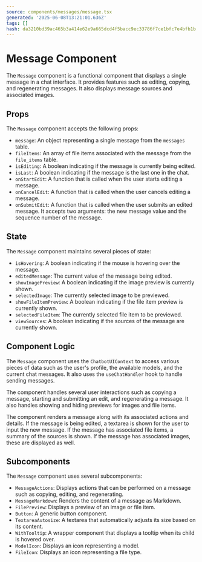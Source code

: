 ```yaml
---
source: components/messages/message.tsx
generated: '2025-06-08T13:21:01.636Z'
tags: []
hash: da3210bd39ac465b3a414e62e9a665dcd4f5bacc9ec33786f7ce1bfc7e4bfb1b
---
```

# Message Component

The `Message` component is a functional component that displays a single message in a chat interface. It provides features such as editing, copying, and regenerating messages. It also displays message sources and associated images.

## Props

The `Message` component accepts the following props:

- `message`: An object representing a single message from the `messages` table.
- `fileItems`: An array of file items associated with the message from the `file_items` table.
- `isEditing`: A boolean indicating if the message is currently being edited.
- `isLast`: A boolean indicating if the message is the last one in the chat.
- `onStartEdit`: A function that is called when the user starts editing a message.
- `onCancelEdit`: A function that is called when the user cancels editing a message.
- `onSubmitEdit`: A function that is called when the user submits an edited message. It accepts two arguments: the new message value and the sequence number of the message.

## State

The `Message` component maintains several pieces of state:

- `isHovering`: A boolean indicating if the mouse is hovering over the message.
- `editedMessage`: The current value of the message being edited.
- `showImagePreview`: A boolean indicating if the image preview is currently shown.
- `selectedImage`: The currently selected image to be previewed.
- `showFileItemPreview`: A boolean indicating if the file item preview is currently shown.
- `selectedFileItem`: The currently selected file item to be previewed.
- `viewSources`: A boolean indicating if the sources of the message are currently shown.

## Component Logic

The `Message` component uses the `ChatbotUIContext` to access various pieces of data such as the user's profile, the available models, and the current chat messages. It also uses the `useChatHandler` hook to handle sending messages.

The component handles several user interactions such as copying a message, starting and submitting an edit, and regenerating a message. It also handles showing and hiding previews for images and file items.

The component renders a message along with its associated actions and details. If the message is being edited, a textarea is shown for the user to input the new message. If the message has associated file items, a summary of the sources is shown. If the message has associated images, these are displayed as well.

## Subcomponents

The `Message` component uses several subcomponents:

- `MessageActions`: Displays actions that can be performed on a message such as copying, editing, and regenerating.
- `MessageMarkdown`: Renders the content of a message as Markdown.
- `FilePreview`: Displays a preview of an image or file item.
- `Button`: A generic button component.
- `TextareaAutosize`: A textarea that automatically adjusts its size based on its content.
- `WithTooltip`: A wrapper component that displays a tooltip when its child is hovered over.
- `ModelIcon`: Displays an icon representing a model.
- `FileIcon`: Displays an icon representing a file type.
